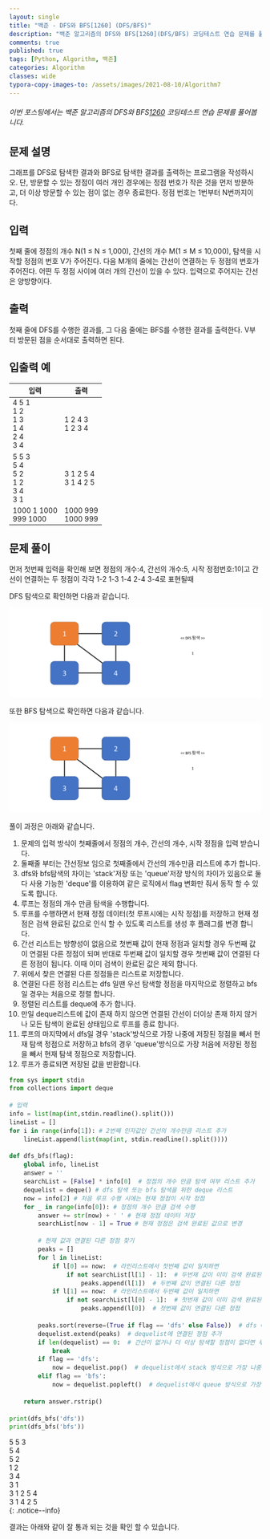 ```yaml
---
layout: single
title: "백준 - DFS와 BFS[1260] (DFS/BFS)"
description: "백준 알고리즘의 DFS와 BFS[1260](DFS/BFS) 코딩테스트 연습 문제를 풀어봅니다."
comments: true
published: true
tags: [Python, Algorithm, 백준]
categories: Algorithm
classes: wide
typora-copy-images-to: /assets/images/2021-08-10/Algorithm7
---
```


###### 이번 포스팅에서는 백준 알고리즘의 DFS와 BFS[1260](DFS/BFS) 코딩테스트 연습 문제를 풀어봅니다.

## 문제 설명
그래프를 DFS로 탐색한 결과와 BFS로 탐색한 결과를 출력하는 프로그램을 작성하시오. 단, 방문할 수 있는 정점이 여러 개인 경우에는 정점 번호가 작은 것을 먼저 방문하고, 더 이상 방문할 수 있는 점이 없는 경우 종료한다. 정점 번호는 1번부터 N번까지이다.<br>

## 입력
첫째 줄에 정점의 개수 N(1 ≤ N ≤ 1,000), 간선의 개수 M(1 ≤ M ≤ 10,000), 탐색을 시작할 정점의 번호 V가 주어진다. 다음 M개의 줄에는 간선이 연결하는 두 정점의 번호가 주어진다. 어떤 두 정점 사이에 여러 개의 간선이 있을 수 있다. 입력으로 주어지는 간선은 양방향이다.<br>

## 출력
첫째 줄에 DFS를 수행한 결과를, 그 다음 줄에는 BFS를 수행한 결과를 출력한다. V부터 방문된 점을 순서대로 출력하면 된다.<br>

## 입출력 예
<table>
    <thead>
        <tr><th>입력</th><th>출력</th></tr>
    </thead>
    <tbody>
        <tr>
            <td>
                4 5 1<br>
                1 2<br>
                1 3<br>
                1 4<br>
                2 4<br>
                3 4<br> 
            </td>
            <td>
                1 2 4 3<br>
                1 2 3 4<br>
            </td>
        </tr>
        <tr>
            <td>
                5 5 3<br>
                5 4<br>
                5 2<br>
                1 2<br>
                3 4<br>
                3 1<br>
            </td>
            <td>
                3 1 2 5 4<br>
                3 1 4 2 5<br>
            </td>
        </tr>
        <tr>
            <td>
                1000 1 1000<br>
                999 1000<br>
            </td>
            <td>
                1000 999<br>
                1000 999<br>
            </td>
        </tr>
    </tbody>
</table>

## 문제 풀이
먼저 첫번째 입력을 확인해 보면 정점의 개수:4, 간선의 개수:5, 시작 정점번호:1이고 간선이 연결하는 두 정점이 각각 1-2 1-3 1-4 2-4 3-4로 표현될때<br>

DFS 탐색으로 확인하면 다음과 같습니다.<br>
<center>
<img src="/assets/images/2021-08-10/Algorithm7/1.gif" alt="1"/>
</center>


또한 BFS 탐색으로 확인하면 다음과 같습니다.<br>
<center>
<img src="/assets/images/2021-08-10/Algorithm7/2.gif" alt="2"/>
</center>

풀이 과정은 아래와 같습니다.<br>
1. 문제의 입력 방식이 첫째줄에서 정점의 개수, 간선의 개수, 시작 정점을 입력 받습니다.
2. 둘째줄 부터는 간선정보 임으로 첫째줄에서 간선의 개수만큼 리스트에 추가 합니다.
3. dfs와 bfs탐색의 차이는 'stack'저장 또는 'queue'저장 방식의 차이가 있음으로 둘다 사용 가능한 'deque'를 이용하여 같은 로직에서 flag 변화만 줘서 동작 할 수 있도록 합니다.
4. 루프는 정점의 개수 만큼 탐색을 수행합니다.
5. 루프를 수행하면서 현재 정점 데이터(첫 루프시에는 시작 정점)를 저장하고 현재 정점은 검색 완료된 값으로 인식 할 수 있도록 리스트를 생성 후 플래그를 변경 합니다.
6. 간선 리스트는 방향성이 없음으로 첫번째 값이 현재 정점과 일치할 경우 두번째 값이 연결된 다른 정점이 되며 반대로 두번째 값이 일치할 경우 첫번째 값이 연결된 다른 정점이 됩니다. 이때 이미 검색이 완료된 값은 제외 합니다.
7. 위에서 찾은 연결된 다른 정점들은 리스트로 저장합니다.
8. 연결된 다른 정점 리스트는 dfs 일땐 우선 탐색할 정점을 마지막으로 정렬하고 bfs일 경우는 처음으로 정렬 합니다.
9. 정렬된 리스트를 deque에 추가 합니다.
10. 만일 deque리스트에 값이 존재 하지 않으면 연결된 간선이 더이상 존재 하지 않거나 모든 탐색이 완료된 상태임으로 루프를 종료 합니다.
11. 루프의 마지막에서 dfs일 경우 'stack'방식으로 가장 나중에 저장된 정점을 빼서 현재 탐색 정점으로 저장하고 bfs의 경우 'queue'방식으로 가장 처음에 저장된 정점을 빼서 현재 탐색 정점으로 저장합니다.
12. 루프가 종료되면 저장된 값을 반환합니다.


```python
from sys import stdin
from collections import deque

# 입력
info = list(map(int,stdin.readline().split()))
lineList = []
for i in range(info[1]): # 2번째 인자값인 간선의 개수만큼 리스트 추가
    lineList.append(list(map(int, stdin.readline().split())))

def dfs_bfs(flag):
    global info, lineList
    answer = ''
    searchList = [False] * info[0]  # 정점의 개수 만큼 탐색 여부 리스트 추가
    dequelist = deque() # dfs 탐색 또는 bfs 탐색을 위한 deque 리스트
    now = info[2] # 처음 루프 수행 시에는 현재 정점이 시작 정점
    for _ in range(info[0]): # 정점의 개수 만큼 검색 수행
        answer += str(now) + ' ' # 현재 정점 데이터 저장
        searchList[now - 1] = True # 현재 정점은 검색 완료된 값으로 변경

        # 현재 값과 연결된 다른 정점 찾기
        peaks = []
        for l in lineList:
            if l[0] == now:  # 라인리스트에서 첫번째 값이 일치하면
                if not searchList[l[1] - 1]:  # 두번재 값이 이미 검색 완료된 값이 아니면
                    peaks.append(l[1])  # 두번째 값이 연결된 다른 정점
            if l[1] == now:  # 라인리스트에서 두번째 값이 일치하면
                if not searchList[l[0] - 1]:  # 첫번재 값이 이미 검색 완료된 값이 아니면
                    peaks.append(l[0])  # 첫번째 값이 연결된 다른 정점

        peaks.sort(reverse=(True if flag == 'dfs' else False))  # dfs 에서는 우선 탐색할 정점을 마지막으로 정렬 반대의 경우 bfs
        dequelist.extend(peaks)  # dequelist에 연결된 정점 추가
        if len(dequelist) == 0:  # 간선이 없거나 더 이상 탐색할 정점이 없다면 루프 종료
            break
        if flag == 'dfs':
            now = dequelist.pop()  # dequelist에서 stack 방식으로 가장 나중에 저장된 정점을 빼서 다음 검색 대상으로 저장
        elif flag == 'bfs':
            now = dequelist.popleft()  # dequelist에서 queue 방식으로 가장 처음에 저장된 정점을 빼서 다음 검색 대상으로 저장

    return answer.rstrip()

print(dfs_bfs('dfs'))
print(dfs_bfs('bfs'))
```

5 5 3<br>
5 4<br>
5 2<br>
1 2<br>
3 4<br>
3 1<br>
3 1 2 5 4<br>
3 1 4 2 5<br>
{: .notice--info}

결과는 아래와 같이 잘 통과 되는 것을 확인 할 수 있습니다.

